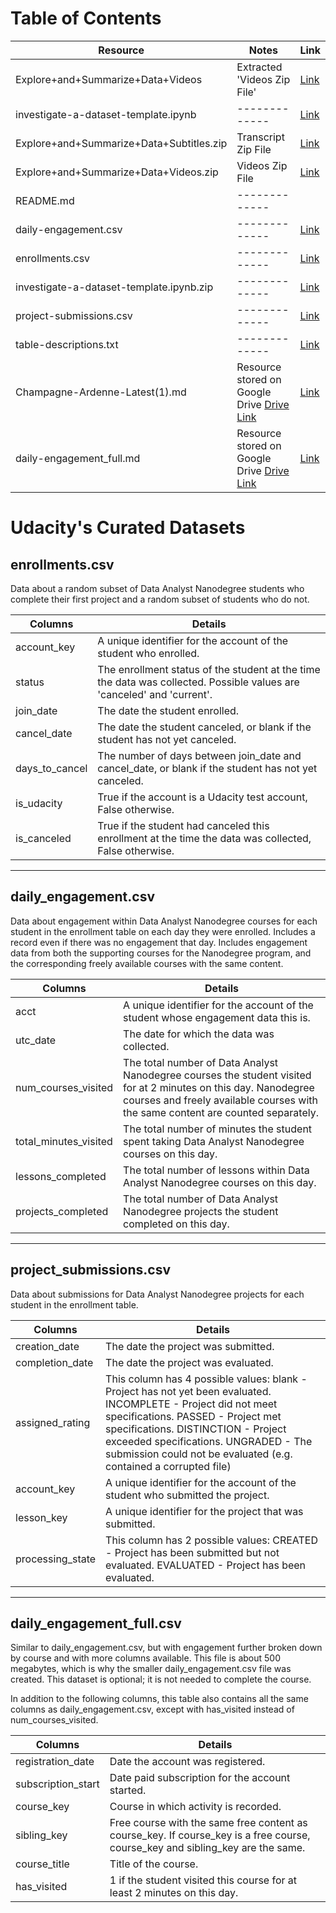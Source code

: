 # Table of Contents

Resource | Notes  | Link
------------ | ------------- | -------------
Explore+and+Summarize+Data+Videos | Extracted 'Videos Zip File' | [Link](Explore+and+Summarize+Data+Videos)
investigate-a-dataset-template.ipynb | ------------- | [Link](investigate-a-dataset-template.ipynb)
Explore+and+Summarize+Data+Subtitles.zip | Transcript Zip File | [Link](Explore+and+Summarize+Data+Subtitles.zip)
Explore+and+Summarize+Data+Videos.zip | Videos Zip File | [Link](Explore+and+Summarize+Data+Videos.zip)
README.md | ------------- |
daily-engagement.csv | ------------- | [Link](daily-engagement.cs)
enrollments.csv | ------------- | [Link](enrollments.csv)
investigate-a-dataset-template.ipynb.zip | ------------- | [Link](investigate-a-dataset-template.ipynb.zip)
project-submissions.csv | ------------- | [Link](project-submissions.csv)
table-descriptions.txt | ------------- | [Link](table-descriptions.txt)
Champagne-Ardenne-Latest(1).md | Resource stored on Google Drive [Drive Link](https://drive.google.com/file/d/1ILbUd_DphX4QB8pRgDhuXfrAI9q1NnJO/view?usp=sharing) | [Link](Champagne-Ardenne-Latest(1).md)
daily-engagement_full.md | Resource stored on Google Drive [Drive Link](https://drive.google.com/file/d/1tyghOGHBOPu266Db0xjbM-Kd-1RwvQfg/view?usp=sharing) | [Link](daily-engagement_full.md)

# Udacity's Curated Datasets

## enrollments.csv

Data about a random subset of Data Analyst Nanodegree students who complete their first project and a random subset of students who do not.

Columns | Details
------------ | -------------
account_key | A unique identifier for the account of the student who enrolled.
status | The enrollment status of the student at the time the data was collected. Possible values are 'canceled' and 'current'.
join_date | The date the student enrolled.
cancel_date | The date the student canceled, or blank if the student has not yet canceled.
days_to_cancel | The number of days between join_date and cancel_date, or blank if the student has not yet canceled.
is_udacity | True if the account is a Udacity test account, False otherwise.
is_canceled | True if the student had canceled this enrollment at the time the data was collected, False otherwise.

-------------------------------------------------------------------------------
## daily_engagement.csv

Data about engagement within Data Analyst Nanodegree courses for each student in the enrollment table on each day they were enrolled. Includes a record even if there was no engagement that day. Includes engagement data from both the supporting courses for the Nanodegree program, and the corresponding freely available courses with the same content.

Columns | Details
------------ | -------------
acct | A unique identifier for the account of the student whose engagement data this is.
utc_date | The date for which the data was collected.
num_courses_visited | The total number of Data Analyst Nanodegree courses the student visited for at 2 minutes on this day. Nanodegree courses and freely available courses with the same content are counted separately.
total_minutes_visited | The total number of minutes the student spent taking Data Analyst Nanodegree courses on this day.
lessons_completed | The total number of lessons within Data Analyst Nanodegree courses on this day.
projects_completed | The total number of Data Analyst Nanodegree projects the student completed on this day.

-------------------------------------------------------------------------------
## project_submissions.csv

Data about submissions for Data Analyst Nanodegree projects for each student in the enrollment table.

Columns | Details
------------ | -------------
creation_date | The date the project was submitted.
completion_date | The date the project was evaluated.
assigned_rating | This column has 4 possible values: blank - Project has not yet been evaluated. INCOMPLETE - Project did not meet specifications. PASSED - Project met specifications. DISTINCTION - Project exceeded specifications. UNGRADED - The submission could not be evaluated (e.g. contained a corrupted file)
account_key | A unique identifier for the account of the student who submitted the project.
lesson_key | A unique identifier for the project that was submitted.
processing_state | This column has 2 possible values: CREATED - Project has been submitted but not evaluated. EVALUATED - Project has been evaluated.

-------------------------------------------------------------------------------
## daily_engagement_full.csv

Similar to daily_engagement.csv, but with engagement further broken down by course and with more columns available. This file is about 500 megabytes, which is why the smaller daily_engagement.csv file was created. This dataset is optional; it is not needed to complete the course. 

In addition to the following columns, this table also contains all the same columns as daily_engagement.csv, except with has_visited instead of num_courses_visited.

Columns | Details
------------ | -------------
registration_date | Date the account was registered.
subscription_start | Date paid subscription for the account started.
course_key | Course in which activity is recorded.
sibling_key | Free course with the same free content as course_key. If course_key is a free course, course_key and sibling_key are the same.
course_title | Title of the course.
has_visited | 1 if the student visited this course for at least 2 minutes on this day.
